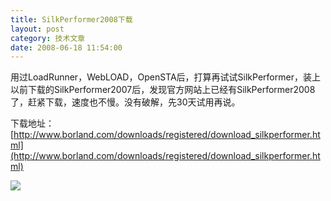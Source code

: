 ```yaml
---
title: SilkPerformer2008下载
layout: post
category: 技术文章
date: 2008-06-18 11:54:00
---
```


用过LoadRunner，WebLOAD，OpenSTA后，打算再试试SilkPerformer，装上以前下载的SilkPerformer2007后，发现官方网站上已经有SilkPerformer2008了，赶紧下载，速度也不慢。没有破解，先30天试用再说。

下载地址：[http://www.borland.com/downloads/registered/download_silkperformer.html](http://www.borland.com/downloads/registered/download_silkperformer.html)

![](http://www.cnblogs.com/images/cnblogs_com/coderzh/SilkPerformer2008.JPG)
